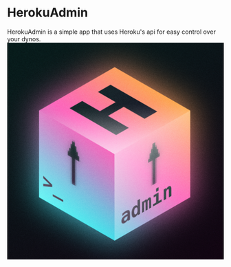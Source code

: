 # HerokuAdmin
HerokuAdmin is a simple app that uses Heroku's api for easy control over your dynos.
![1](HerokuAdmin-icon.png)
